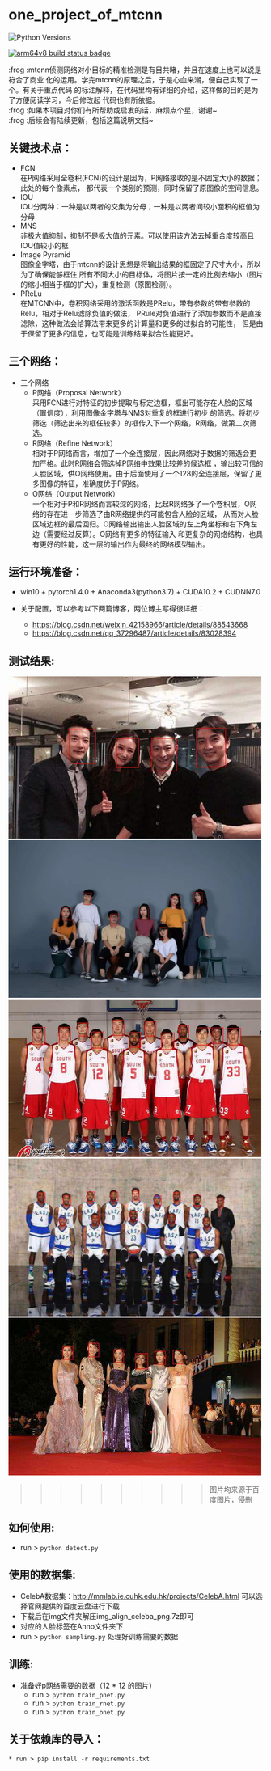 # one_project_of_mtcnn


![Python Versions][pyversion-button]

[pyversion-button]: https://img.shields.io/pypi/pyversions/Markdown.svg
[![arm64v8 build status badge](https://img.shields.io/jenkins/s/https/doi-janky.infosiftr.net/job/multiarch/job/arm64v8/job/python.svg?label=arm64v8)](https://doi-janky.infosiftr.net/job/multiarch/job/arm64v8/job/python/)

:frog :mtcnn侦测网络对小目标的精准检测是有目共睹，并且在速度上也可以说是符合了商业
化的运用。学完mtcnn的原理之后，于是心血来潮，便自己实现了一个。有关于重点代码
的标注解释，在代码里均有详细的介绍，这样做的目的是为了方便阅读学习，今后修改起
代码也有所依据。  
:frog :如果本项目对你们有所帮助或启发的话，麻烦点个星，谢谢~  
:frog :后续会有陆续更新，包括这篇说明文档~

## 关键技术点：
   * FCN  
      在P网络采用全卷积(FCN)的设计是因为，P网络接收的是不固定大小的数据；此处的每个像素点，
      都代表一个类别的预测，同时保留了原图像的空间信息。
   * IOU  
      IOU分两种：一种是以两者的交集为分母；一种是以两者间较小面积的框值为分母
   * MNS  
      非极大值抑制，抑制不是极大值的元素。可以使用该方法去掉重合度较高且IOU值较小的框
   * Image Pyramid  
      图像金字塔，由于mtcnn的设计思想是将输出结果的框固定了尺寸大小，所以为了确保能够框住
      所有不同大小的目标体，将图片按一定的比例去缩小（图片的缩小相当于框的扩大），重复检测（原图检测）。
   * PReLu  
      在MTCNN中，卷积网络采用的激活函数是PRelu，带有参数的带有参数的Relu，相对于Relu滤除负值的做法，
      PRule对负值进行了添加参数而不是直接滤除，这种做法会给算法带来更多的计算量和更多的过拟合的可能性，
      但是由于保留了更多的信息，也可能是训练结果拟合性能更好。
## 三个网络：
   * 三个网络  
     * P网络（Proposal Network）  
     采用FCN进行对特征的初步提取与标定边框，框出可能存在人脸的区域（置信度），利用图像金字塔与NMS对重复的框进行初步
     的筛选。将初步筛选（筛选出来的框任较多）的框传入下一个网络，R网络，做第二次筛选。
     * R网络（Refine Network）  
     相对于P网络而言，增加了一个全连接层，因此网络对于数据的筛选会更加严格。此时R网络会筛选掉P网络中效果比较差的候选框
     ，输出较可信的人脸区域，供O网络使用。由于后面使用了一个128的全连接层，保留了更多图像的特征，准确度优于P网络。
     * O网络（Output Network）  
     一个相对于P和R网络而言较深的网络，比起R网络多了一个卷积层，O网络的存在进一步筛选了由R网络提供的可能包含人脸的区域，
     从而对人脸区域边框的最后回归。O网络输出输出人脸区域的左上角坐标和右下角左边（需要经过反算）。O网络有更多的特征输入
     和更复杂的网络结构，也具有更好的性能，这一层的输出作为最终的网络模型输出。
## 运行环境准备：
   * win10 + pytorch1.4.0 + Anaconda3(python3.7) + CUDA10.2 + CUDNN7.0

   * 关于配置，可以参考以下两篇博客，两位博主写得很详细：
     * https://blog.csdn.net/weixin_42158966/article/details/88543668
     * https://blog.csdn.net/qq_37296487/article/details/83028394

## 测试结果:
![图片1，亚洲明星脸](photo1.jpg.jpg)
![图片2，亚洲普通脸](photo2.jpg.jpg)
![图片3，混合脸](photo3.jpg.jpg)
![图片4，混合脸](photo4.jpg.jpg)
![图片5，亚洲女星脸](photo5.jpg.jpg)  

>>>>>>>>>>图片均来源于百度图片，侵删

## 如何使用:

  * run > `python detect.py`

## 使用的数据集:

  * CelebA数据集：http://mmlab.ie.cuhk.edu.hk/projects/CelebA.html 可以选择官网提供的百度云盘进行下载
  * 下载后在img文件夹解压img_align_celeba_png.7z即可
  * 对应的人脸标签在Anno文件夹下
  * run > `python sampling.py` 处理好训练需要的数据

## 训练:

  * 准备好p网络需要的数据（12 * 12 的图片）
    * run > `python train_pnet.py`
    * run > `python train_rnet.py`
    * run > `python train_onet.py`

## 关于依赖库的导入：
    
    * run > pip install -r requirements.txt
